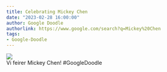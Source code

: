 ```yaml
---
title: Celebrating Mickey Chen
date: "2023-02-28 16:00:00"
author: Google Doodle
authorlink: https://www.google.com/search?q=Mickey%20Chen
tags:
- Google-Doodle
---
```

<img src="https://www.google.com/logos/doodles/2023/celebrating-mickey-chen-6753651837109847-l.png" referrerpolicy="no-referrer"><br>Vi feirer Mickey Chen! #GoogleDoodle